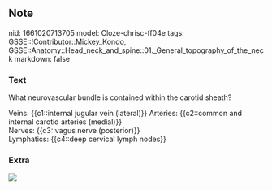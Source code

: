 ## Note
nid: 1661020713705
model: Cloze-chrisc-ff04e
tags: GSSE::!Contributor::Mickey_Kondo, GSSE::Anatomy::Head_neck_and_spine::01._General_topography_of_the_neck
markdown: false

### Text
What neurovascular bundle is contained within the carotid sheath?
<div>
  Veins: {{c1::internal jugular vein (lateral)}} Arteries:
  {{c2::common and internal carotid arteries (medial)}}
</div>
<div>
  Nerves: {{c3::vagus nerve (posterior)}}
</div>
<div>
  Lymphatics: {{c4::deep cervical lymph nodes}}
</div>

### Extra
<img src="0c02c3336d6b0f4eccbdfea746ba2bc3.jpg">
